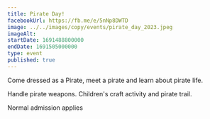 ```yaml
---
title: Pirate Day!
facebookUrl: https://fb.me/e/5nNp8DWTD
image: ../../images/copy/events/pirate_day_2023.jpeg
imageAlt: 
startDate: 1691488800000
endDate: 1691505000000
type: event
published: true
---
```

Come dressed as a Pirate, meet a pirate and learn about pirate life. 

Handle pirate weapons. Children's craft activity and pirate trail.

Normal admission applies